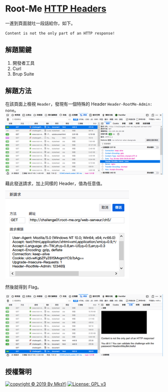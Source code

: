 Root-Me [HTTP Headers](https://www.root-me.org/en/Challenges/Web-Server/HTTP-Headers)
===

一進到頁面就吐一段話給你，如下。  
```
Content is not the only part of an HTTP response!
```

## 解題關鍵
1. 開發者工具
2. Curl
3. Brup Suite

## 解題方法
在該頁面上檢視 `Header`，發現有一個特殊的 Header `Header-RootMe-Admin: none`。  
![](img/01.png)  

藉此發送請求，加上同樣的 Header，值為任意值。  

![](img/02.png)  

然後就得到 Flag。  

![](img/03.png)  


## 授權聲明
[![copyright © 2019 By MksYi](https://img.shields.io/badge/copyright%20©-%202019%20By%20MksYi-blue.svg)](https://mks.tw/)
[![License: GPL v3](https://img.shields.io/badge/License-GPL%20v3-blue.svg)](https://www.gnu.org/licenses/gpl-3.0)